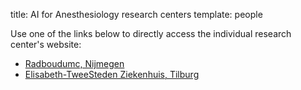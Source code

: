 title: AI for Anesthesiology research centers
template: people

Use one of the links below to directly access the individual research center's website:  
* [Radboudumc, Nijmegen](http://radboudumc.aiforanesthesiology.nl)
* [Elisabeth-TweeSteden Ziekenhuis, Tilburg](http://etz.aiforanesthesiology.nl)

<!---

This page is generated automatically. Please do not change the content of this page.

--->
